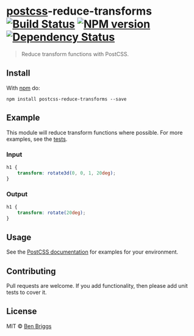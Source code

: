 # [postcss][postcss]-reduce-transforms [![Build Status](https://travis-ci.org/ben-eb/postcss-reduce-transforms.svg?branch=master)][ci] [![NPM version](https://badge.fury.io/js/postcss-reduce-transforms.svg)][npm] [![Dependency Status](https://gemnasium.com/ben-eb/postcss-reduce-transforms.svg)][deps]

> Reduce transform functions with PostCSS.

## Install

With [npm](https://npmjs.org/package/postcss-reduce-transforms) do:

```
npm install postcss-reduce-transforms --save
```

## Example

This module will reduce transform functions where possible. For more examples,
see the [tests](src/__tests__/index.js).

### Input

```css
h1 {
    transform: rotate3d(0, 0, 1, 20deg);
}
```

### Output

```css
h1 {
    transform: rotate(20deg);
}
```

## Usage

See the [PostCSS documentation](https://github.com/postcss/postcss#usage) for
examples for your environment.

## Contributing

Pull requests are welcome. If you add functionality, then please add unit tests
to cover it.

## License

MIT © [Ben Briggs](http://beneb.info)

[ci]:      https://travis-ci.org/ben-eb/postcss-reduce-transforms
[deps]:    https://gemnasium.com/ben-eb/postcss-reduce-transforms
[npm]:     http://badge.fury.io/js/postcss-reduce-transforms
[postcss]: https://github.com/postcss/postcss
